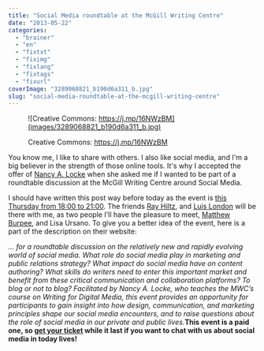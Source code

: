 ```yaml
---
title: "Social Media roundtable at the McGill Writing Centre"
date: "2013-05-22"
categories: 
  - "brainer"
  - "en"
  - "fixtxt"
  - "fiximg"
  - "fixlang"
  - "fixtags"
  - "fixurl"
coverImage: "3289068821_b190d6a311_b.jpg"
slug: "social-media-roundtable-at-the-mcgill-writing-centre"
---
```


<figure>

![Creative Commons: https://j.mp/16NWzBM](images/3289068821_b190d6a311_b.jpg)

<figcaption>

Creative Commons: https://j.mp/16NWzBM

</figcaption>

</figure>

You know me, I like to share with others. I also like social media, and I'm a big believer in the strength of those online tools. It's why I accepted the offer of [Nancy A. Locke](https://www.lockecommunications.com/) when she asked me if I wanted to be part of a roundtable discussion at the McGill Writing Centre around Social Media.

I should have written this post way before today as the event is [this Thursday from 18:00 to 21:00](https://www.mcgill.ca/mwc/social-media-roundtable-discussion). The friends [Ray Hiltz](https://newraycom.com/), and [Luis London](https://luislondon.com/category/blog/) will be there with me, as two people I'll have the pleasure to meet, [Matthew Burpee](https://matthew.burpee.ca/blog/), and Lisa Ursano. To give you a better idea of the event, here is a part of the description on their website:

_... for a roundtable discussion on the relatively new and rapidly evolving world of social media. What role do social media play in marketing and public relations strategy? What impact do social media have on content authoring? What skills do writers need to enter this important market and benefit from these critical communication and collaboration platforms? To blog or not to blog? Facilitated by Nancy A. Locke, who teaches the MWC’s course on Writing for Digital Media, this event provides an opportunity for participants to gain insight into how design, communication, and marketing principles shape our social media encounters, and to raise questions about the role of social media in our private and public lives._**This event is a paid one, so [get your ticket](https://www.mcgill.ca/mwc/social-media-roundtable-discussion) while it last if you want to chat with us about social media in today lives!**
